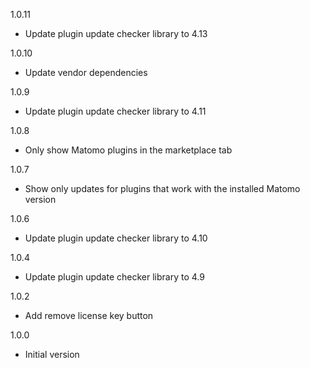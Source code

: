 1.0.11
- Update plugin update checker library to 4.13

1.0.10
- Update vendor dependencies

1.0.9
- Update plugin update checker library to 4.11

1.0.8
- Only show Matomo plugins in the marketplace tab

1.0.7
- Show only updates for plugins that work with the installed Matomo version

1.0.6
- Update plugin update checker library to 4.10

1.0.4
- Update plugin update checker library to 4.9

1.0.2
- Add remove license key button

1.0.0
- Initial version